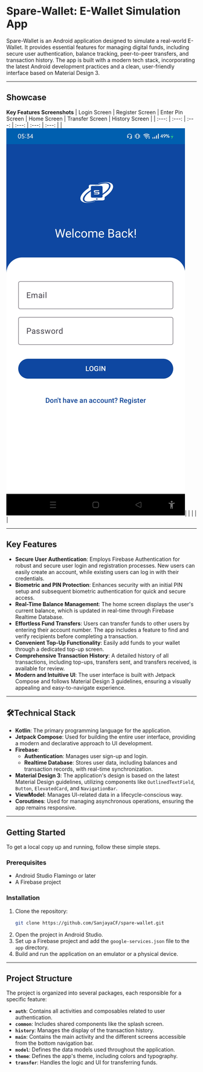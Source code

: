 # Spare-Wallet: E-Wallet Simulation App

Spare-Wallet is an Android application designed to simulate a real-world E-Wallet. It provides essential features for managing digital funds, including secure user authentication, balance tracking, peer-to-peer transfers, and transaction history. The app is built with a modern tech stack, incorporating the latest Android development practices and a clean, user-friendly interface based on Material Design 3.

-----

## Showcase


**Key Features Screenshots**
| Login Screen | Register Screen | Enter Pin Screen | Home Screen | Transfer Screen | History Screen |
| :---: | :---: | :---: | :---: | :---: | :---: |
|![Login Screen](ScreenImage/login.jpg)|  |  |  |  |

-----

## Key Features

  - **Secure User Authentication**: Employs Firebase Authentication for robust and secure user login and registration processes. New users can easily create an account, while existing users can log in with their credentials.
  - **Biometric and PIN Protection**: Enhances security with an initial PIN setup and subsequent biometric authentication for quick and secure access.
  - **Real-Time Balance Management**: The home screen displays the user's current balance, which is updated in real-time through Firebase Realtime Database.
  - **Effortless Fund Transfers**: Users can transfer funds to other users by entering their account number. The app includes a feature to find and verify recipients before completing a transaction.
  - **Convenient Top-Up Functionality**: Easily add funds to your wallet through a dedicated top-up screen.
  - **Comprehensive Transaction History**: A detailed history of all transactions, including top-ups, transfers sent, and transfers received, is available for review.
  - **Modern and Intuitive UI**: The user interface is built with Jetpack Compose and follows Material Design 3 guidelines, ensuring a visually appealing and easy-to-navigate experience.

-----

## 🛠Technical Stack

  - **Kotlin**: The primary programming language for the application.
  - **Jetpack Compose**: Used for building the entire user interface, providing a modern and declarative approach to UI development.
  - **Firebase**:
      - **Authentication**: Manages user sign-up and login.
      - **Realtime Database**: Stores user data, including balances and transaction records, with real-time synchronization.
  - **Material Design 3**: The application's design is based on the latest Material Design guidelines, utilizing components like `OutlinedTextField`, `Button`, `ElevatedCard`, and `NavigationBar`.
  - **ViewModel**: Manages UI-related data in a lifecycle-conscious way.
  - **Coroutines**: Used for managing asynchronous operations, ensuring the app remains responsive.

-----

## Getting Started

To get a local copy up and running, follow these simple steps.

### Prerequisites

  - Android Studio Flamingo or later
  - A Firebase project

### Installation

1.  Clone the repository:
    ```sh
    git clone https://github.com/SanjayaCF/spare-wallet.git
    ```
2.  Open the project in Android Studio.
3.  Set up a Firebase project and add the `google-services.json` file to the `app` directory.
4.  Build and run the application on an emulator or a physical device.

-----

## Project Structure

The project is organized into several packages, each responsible for a specific feature:

  - **`auth`**: Contains all activities and composables related to user authentication.
  - **`common`**: Includes shared components like the splash screen.
  - **`history`**: Manages the display of the transaction history.
  - **`main`**: Contains the main activity and the different screens accessible from the bottom navigation bar.
  - **`model`**: Defines the data models used throughout the application.
  - **`theme`**: Defines the app's theme, including colors and typography.
  - **`transfer`**: Handles the logic and UI for transferring funds.
